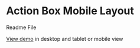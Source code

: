 # Action Box Mobile Layout

Readme File

<a href="demo.html">View demo</a> in desktop and tablet or mobile view



